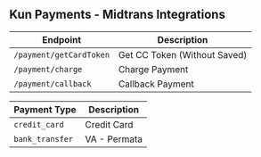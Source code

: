 ## Kun Payments - Midtrans Integrations

<!-- table endpoint -->
| Endpoint | Description |
| --- | --- |
| `/payment/getCardToken` | Get CC Token (Without Saved) |
| `/payment/charge` | Charge Payment |
| `/payment/callback` | Callback Payment |

| Payment Type | Description |
| --- | --- |
| `credit_card` | Credit Card |
| `bank_transfer` | VA - Permata |

